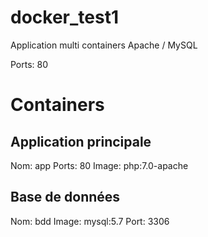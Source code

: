 # docker_test1
Application multi containers Apache / MySQL

Ports: 80

# Containers
## Application principale
Nom: app
Ports: 80
Image: php:7.0-apache

## Base de données
Nom: bdd
Image: mysql:5.7
Port: 3306
